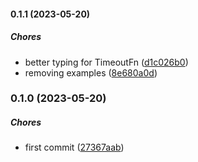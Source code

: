 #### 0.1.1 (2023-05-20)

##### Chores

*  better typing for TimeoutFn ([d1c026b0](https://github.com/Cadienvan/set-timeout-by-id/commit/d1c026b0588236f42256a01a1f78c5572afffb5a))
*  removing examples ([8e680a0d](https://github.com/Cadienvan/set-timeout-by-id/commit/8e680a0ddbdb9a5d0acec640315a810503c15e65))

### 0.1.0 (2023-05-20)

##### Chores

*  first commit ([27367aab](https://github.com/Cadienvan/set-timeout-by-id/commit/27367aab5323dc21f7764e6349e6f02a4c959de3))

